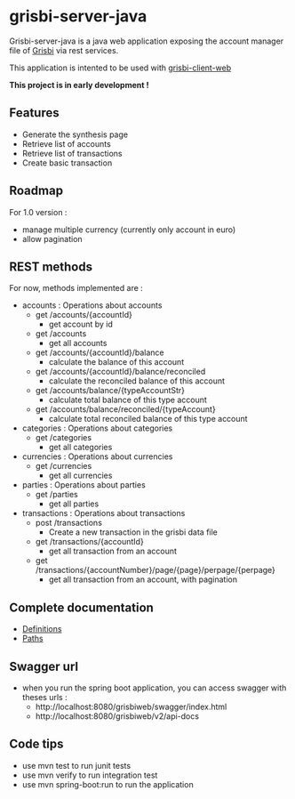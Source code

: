 # grisbi-server-java

Grisbi-server-java is a java web application exposing the account manager file of [Grisbi](http://www.grisbi.org) via rest services.

This application is intented to be used with [grisbi-client-web](https://github.com/herve-loiret/grisbi-server-java)

**This project is in  early development !**

## Features
- Generate the synthesis page
- Retrieve list of accounts
- Retrieve list of transactions
- Create basic transaction

## Roadmap
For 1.0 version : 
- manage multiple currency (currently only account in euro)
- allow pagination

## REST methods
For now, methods implemented are : 

- accounts : Operations about accounts
  - get /accounts/{accountId}
    - get account by id
  - get /accounts
    - get all accounts
  - get /accounts/{accountId}/balance
    - calculate the balance of this account
  - get /accounts/{accountId}/balance/reconciled
    - calculate the reconciled balance of this account
  - get /accounts/balance/{typeAccountStr}
    - calculate total balance of this type account
  - get /accounts/balance/reconciled/{typeAccount}
    - calculate total reconciled balance of this type account
- categories : Operations about categories
  - get /categories
    - get all categories
- currencies : Operations about currencies
  - get /currencies
    - get all currencies
- parties : Operations about parties
  - get /parties
    - get all parties
- transactions : Operations about transactions
  - post /transactions
    - Create a new transaction in the grisbi data file
  - get /transactions/{accountId}
    - get all transaction from an account
  - get /transactions/{accountNumber}/page/{page}/perpage/{perpage}
    - get all transaction from an account, with pagination
    
## Complete documentation

- [Definitions](docs/definitions.md)
- [Paths](docs/paths.md)

## Swagger url
- when you run the spring boot application, you can access swagger with theses urls :
  - http://localhost:8080/grisbiweb/swagger/index.html
  - http://localhost:8080/grisbiweb/v2/api-docs

## Code tips
- use mvn test to run junit tests
- use mvn verify to run integration test
- use mvn spring-boot:run to run the application